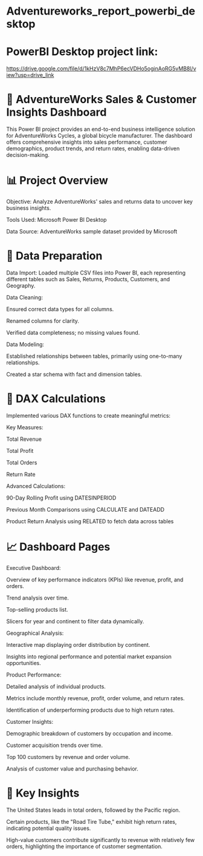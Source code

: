# Adventureworks_report_powerbi_desktop
# PowerBI Desktop project link: 
https://drive.google.com/file/d/1kHzV8c7MhP6ecVDHo5oginAoRG5vMB8l/view?usp=drive_link
# 🚴 AdventureWorks Sales & Customer Insights Dashboard
This Power BI project provides an end-to-end business intelligence solution for AdventureWorks Cycles, a global bicycle manufacturer. The dashboard offers comprehensive insights into sales performance, customer demographics, product trends, and return rates, enabling data-driven decision-making.

# 📊 Project Overview
Objective: Analyze AdventureWorks' sales and returns data to uncover key business insights.

Tools Used: Microsoft Power BI Desktop

Data Source: AdventureWorks sample dataset provided by Microsoft

# 🔧 Data Preparation
Data Import: Loaded multiple CSV files into Power BI, each representing different tables such as Sales, Returns, Products, Customers, and Geography.

Data Cleaning:

Ensured correct data types for all columns.

Renamed columns for clarity.

Verified data completeness; no missing values found.

Data Modeling:

Established relationships between tables, primarily using one-to-many relationships.

Created a star schema with fact and dimension tables.

# 🧠 DAX Calculations
Implemented various DAX functions to create meaningful metrics:

Key Measures:

Total Revenue

Total Profit

Total Orders

Return Rate

Advanced Calculations:

90-Day Rolling Profit using DATESINPERIOD

Previous Month Comparisons using CALCULATE and DATEADD

Product Return Analysis using RELATED to fetch data across tables

# 📈 Dashboard Pages
Executive Dashboard:

Overview of key performance indicators (KPIs) like revenue, profit, and orders.

Trend analysis over time.

Top-selling products list.

Slicers for year and continent to filter data dynamically.

Geographical Analysis:

Interactive map displaying order distribution by continent.

Insights into regional performance and potential market expansion opportunities.

Product Performance:

Detailed analysis of individual products.

Metrics include monthly revenue, profit, order volume, and return rates.

Identification of underperforming products due to high return rates.

Customer Insights:

Demographic breakdown of customers by occupation and income.

Customer acquisition trends over time.

Top 100 customers by revenue and order volume.

Analysis of customer value and purchasing behavior.

# 📌 Key Insights
The United States leads in total orders, followed by the Pacific region.

Certain products, like the "Road Tire Tube," exhibit high return rates, indicating potential quality issues.

High-value customers contribute significantly to revenue with relatively few orders, highlighting the importance of customer segmentation.

